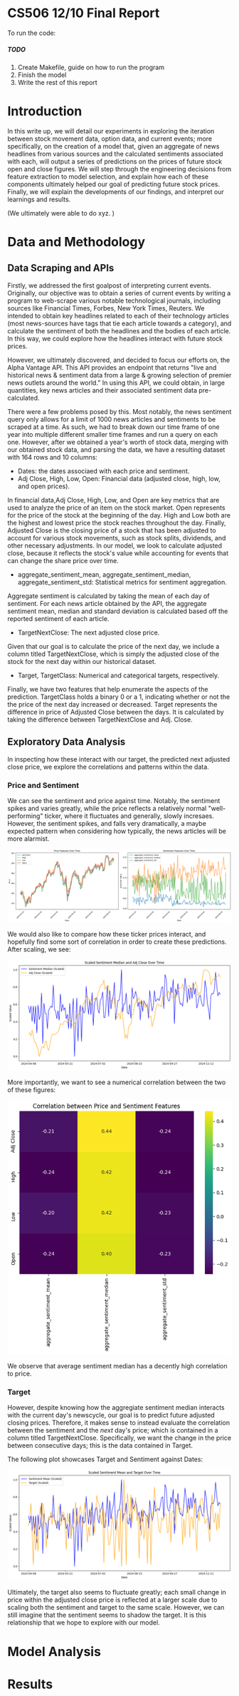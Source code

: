 # CS506 12/10 Final Report

To run the code:

##### TODO

<ol>
<li>Create Makefile, guide on how to run the program</li>
<li>Finish the model</li>
<li>Write the rest of this report</li>

</ol>

# Introduction

In this write up, we will detail our experiments in exploring the iteration between stock movement data, option data, and current events; more specifically, on the creation of a model that, given an aggregate of news headlines from various sources and the calculated sentiments associated with each, will output a series of predictions on the prices of future stock open and close figures. We will step through the engineering decisions from feature extraction to model selection, and explain how each of these components ultimately helped our goal of predicting future stock prices. Finally, we will explain the developments of our findings, and interpret our learnings and results.

(We ultimately were able to do xyz. )

# Data and Methodology

## Data Scraping and APIs

Firstly, we addressed the first goalpost of interpreting current events. Originally, our objective was to obtain a series of current events by writing a program to web-scrape various notable technological journals, including sources like Financial Times, Forbes, New York Times, Reuters. We intended to obtain key headlines related to each of their technology articles (most news-sources have tags that tie each article towards a category), and calculate the sentiment of both the headlines and the bodies of each article. In this way, we could explore how the headlines interact with future stock prices.

However, we ultimately discovered, and decided to focus our efforts on, the Alpha Vantage API. This API provides an endpoint that returns "live and historical news & sentiment data from a large & growing selection of premier news outlets around the world." In using this API, we could obtain, in large quantities, key news articles and their associated sentiment data pre-calculated.

There were a few problems posed by this. Most notably, the news sentiment query only allows for a limit of 1000 news articles and sentiments to be scraped at a time. As such, we had to break down our time frame of one year into multiple different smaller time frames and run a query on each one. However, after we obtained a year's worth of stock data, merging with our obtained stock data, and parsing the data, we have a resulting dataset with 164 rows and 10 columns:

- Dates: the dates associaed with each price and sentiment.
- Adj Close, High, Low, Open: Financial data (adjusted close, high, low, and open prices).

In financial data,Adj Close, High, Low, and Open are key metrics that are used to analyze the price of an item on the stock market. Open represents for the price of the stock at the beginning of the day. High and Low both are the highest and lowest price the stock reaches throughout the day. Finally, Adjusted Close is the closing price of a stock that has been adjusted to account for various stock movements, such as stock splits, dividends, and other necessary adjustments. In our model, we look to calculate adjusted close, because it reflects the stock's value while accounting for events that can change the share price over time.

- aggregate_sentiment_mean, aggregate_sentiment_median, aggregate_sentiment_std: Statistical metrics for sentiment aggregation.

Aggregate sentiment is calculated by taking the mean of each day of sentiment. For each news article obtained by the API, the aggregate sentiment mean, median and standard deviation is calculated based off the reported sentiment of each article.

- TargetNextClose: The next adjusted close price.

Given that our goal is to calculate the price of the next day, we include a column titled TargetNextClose, which is simply the adjusted close of the stock for the next day within our historical dataset.

- Target, TargetClass: Numerical and categorical targets, respectively.

Finally, we have two features that help enumerate the aspects of the prediction. TargetClass holds a binary 0 or a 1, indicating whether or not the the price of the next day increased or decreased. Target represents the difference in price of Adjusted Close between the days. It is calculated by taking the difference between TargetNextClose and Adj. Close.

## Exploratory Data Analysis

In inspecting how these interact with our target, the predicted next adjusted close price, we explore the correlations and patterns within the data.

### Price and Sentiment

We can see the sentiment and price against time. Notably, the sentiment spikes and varies greatly, while the price reflects a relatively normal "well-performing" ticker, where it fluctuates and generally, slowly incresaes. However, the sentiment spikes, and falls very dramatically, a maybe expected pattern when considering how typically, the news articles will be more alarmist.

![Financial Data](./plots/price_sentiment_vs_time.png)

We would also like to compare how these ticker prices interact, and hopefully find some sort of correlation in order to create these predictions. After scaling, we see:

![Financial Data](./plots/med_sentiment_price_vs_time.png)

More importantly, we want to see a numerical correlation between the two of these figures:

![Financial Data](./plots/corr_price_sentiment.png)

We observe that average sentiment median has a decently high correlation to price.

### Target

However, despite knowing how the aggregiate sentiment median interacts with the current day's newscycle, our goal is to predict future adjusted closing prices. Therefore, it makes sense to instead evaluate the correlation between the sentiment and the _next_ day's price; which is contained in a column titled TargetNextClose. Specifically, we want the change in the price between consecutive days; this is the data contained in Target.

The following plot showcases Target and Sentiment against Dates:

![Financial Data](./plots/scaled_target_sentiment.png)

Ultimately, the target also seems to fluctuate greatly; each small change in price within the adjusted close price is reflected at a larger scale due to scaling both the sentiment and target to the same scale. However, we can still imagine that the sentiment seems to shadow the target. It is this relationship that we hope to explore with our model.

# Model Analysis

# Results
